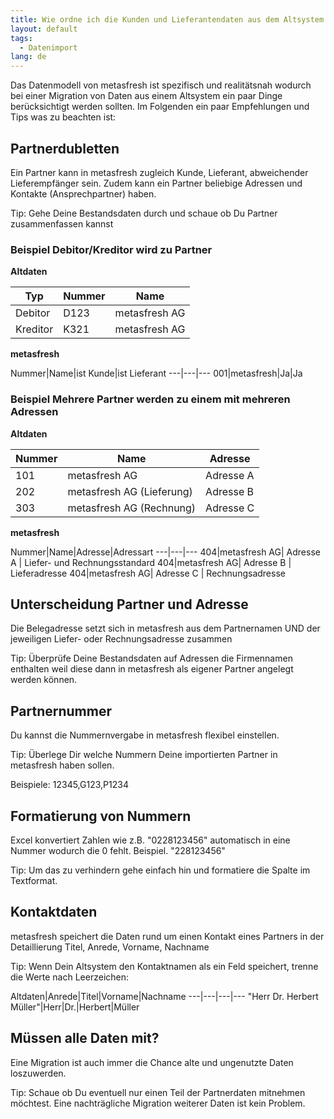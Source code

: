 ```yaml
---
title: Wie ordne ich die Kunden und Lieferantendaten aus dem Altsystem am besten zu?
layout: default
tags:
  - Datenimport
lang: de
---
```


Das Datenmodell von metasfresh ist spezifisch und realitätsnah wodurch bei einer Migration von Daten aus einem Altsystem ein paar Dinge berücksichtigt werden sollten.
Im Folgenden ein paar Empfehlungen und Tips was zu beachten ist:

## Partnerdubletten 
Ein Partner kann in metasfresh zugleich Kunde, Lieferant, abweichender Lieferempfänger sein.
Zudem kann ein Partner beliebige Adressen und Kontakte (Ansprechpartner) haben.

Tip: Gehe Deine Bestandsdaten durch und schaue ob Du Partner zusammenfassen kannst

### Beispiel Debitor/Kreditor wird zu Partner

**Altdaten**

Typ|Nummer|Name
---|---|---
Debitor|D123|metasfresh AG
Kreditor|K321|metasfresh AG

**metasfresh**

Nummer|Name|ist Kunde|ist Lieferant
---|---|---
001|metasfresh|Ja|Ja


### Beispiel Mehrere Partner werden zu einem mit mehreren Adressen

**Altdaten**

Nummer|Name|Adresse
---|---|---
101|metasfresh AG| Adresse A
202|metasfresh AG (Lieferung) | Adresse B
303|metasfresh AG (Rechnung) | Adresse C

**metasfresh**

Nummer|Name|Adresse|Adressart
---|---|---
404|metasfresh AG| Adresse A | Liefer- und Rechnungsstandard
404|metasfresh AG| Adresse B | Lieferadresse
404|metasfresh AG| Adresse C | Rechnungsadresse


			
## Unterscheidung Partner und Adresse
Die Belegadresse setzt sich in metasfresh aus dem Partnernamen UND der jeweiligen Liefer- oder Rechnungsadresse zusammen

Tip: Überprüfe Deine Bestandsdaten auf Adressen die Firmennamen enthalten weil diese dann in metasfresh als eigener Partner angelegt werden können.

			
## Partnernummer
Du kannst die Nummernvergabe in metasfresh flexibel einstellen.

Tip: Überlege Dir welche Nummern Deine importierten Partner in metasfresh haben sollen.

Beispiele: 12345,G123,P1234
		
## Formatierung von Nummern
Excel konvertiert Zahlen wie z.B. "0228123456" automatisch in eine Nummer wodurch die 0 fehlt. Beispiel. "228123456"

Tip: Um das zu verhindern gehe einfach hin und formatiere die Spalte im Textformat.
	
## Kontaktdaten
metasfresh speichert die Daten rund um einen Kontakt eines Partners in der Detaillierung Titel, Anrede, Vorname, Nachname

Tip: Wenn Dein Altsystem den Kontaktnamen als ein Feld speichert, trenne die Werte nach Leerzeichen:

Altdaten|Anrede|Titel|Vorname|Nachname
---|---|---|---
"Herr Dr. Herbert Müller"|Herr|Dr.|Herbert|Müller

## Müssen alle Daten mit?
Eine Migration ist auch immer die Chance alte und ungenutzte Daten loszuwerden.

Tip: Schaue ob Du eventuell nur einen Teil der Partnerdaten mitnehmen möchtest. Eine nachträgliche Migration weiterer Daten ist kein Problem.